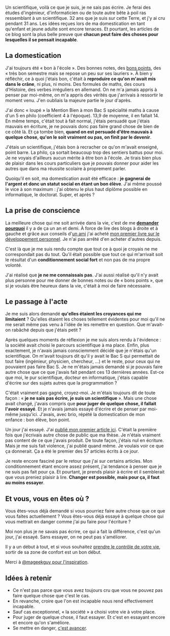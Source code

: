 <!-- 
.. title: Passer de scientifique à écrivain
.. slug: passer-de-scientifique-a-ecrivain
.. date: 2014-02-12 21:36:36+01:00
.. tags: Développement personnel, Inspiration
.. category: 
.. link: 
.. description: 
.. type: text
-->

Un scientifique, voilà ce que je suis, je ne sais pas écrire. Je ferai des études d'ingénieur, d'informaticien ou de toute autre bête à poil ras ressemblant à un scientifique. 32 ans que je suis sur cette Terre, et j'y ai cru pendant 31 ans. Les idées reçues lors de ma domestication en tant qu'enfant et jeune adulte sont encore tenaces. Et pourtant, les articles de ce blog sont la plus belle preuve que __chacun peut faire des choses pour lesquelles il se pensait incapable__.
<!-- TEASER_END -->
## La domestication

J'ai toujours été « bon à l'école ». Des bonnes notes, des [bons points](http://fr.wikipedia.org/wiki/Bon_point), des « très bon semestre mais se repose un peu sur ses lauriers ». À bien y réfléchir, ce à quoi j'étais bon, c'était à __reproduire ce qu'on m'avait mis dans le crâne__, ni plus, ni moins. Des formules de maths, des cours d'Histoire, des verbes irréguliers en allemand. On ne m'a jamais appris à penser par moi-même, on m'a appris des vérités que j'arrivais à ressortir le moment venu. J'en oubliais la majeure partie le jour d'après.

J'ai donc « loupé » la Mention Bien à mon Bac S spécialité maths à cause d'un 5 en philo (coefficient 4 à l'époque). 13,9 de moyenne, il en fallait 14. En même temps, c'était tout à fait normal, j'étais persuadé que j'étais mauvais en écriture, je ne pouvais donc pas faire grand chose de bien de ce côté là. Et ça tombe bien, __quand on est persuadé d'être mauvais à quelque chose, qu'on le soit vraiment ou pas, on finit par le devenir__.

J'étais un scientifique, j'étais bon à recracher ce qu'on m'avait enseigné, point barre. La philo, ça sortait beaucoup trop des sentiers battus pour moi. Je ne voyais d'ailleurs aucun mérite à être bon à l'école. Je tirais bien plus de plaisir dans les cours particuliers que je pouvais donner pour aider les autres que dans ma réussite scolaire à proprement parler.

Quoiqu'il en soit, ma domestication avait été efficace : __je gagnerai de l'argent et donc un statut social en étant un bon élève__. J'ai même poussé le vice à son maximum : j'ai obtenu le plus haut diplôme possible en informatique, le doctorat. Super, et après ?

## La prise de conscience

La meilleure chose qui me soit arrivée dans la vie, c'est de me __[demander pourquoi](http://deboutlesgens.com/blog/le-développement-personnel-pour-qui-pourquoi)__ il y a de ça un an et demi. À force de lire des blogs à droite et à gauche et grâce aux conseils d'[un ami](http://twitter.com/cchantep) j'ai acheté [mon premier livre sur le développement personnel](http://deboutlesgens.com/blog/travailler-moins-pour-gagner-plus-la-semaine-de-4-heures/). Je n'ai pas arrêté d'en acheter d'autres depuis.

C'est là que je me suis rendu compte que tout ce à quoi je croyais ne me correspondait pas du tout. Qu'il était possible que tout ce qui m'arrivait soit le résultat d'un __conditionnement social fort__ et non pas de ma propre volonté.

J'ai réalisé que __je ne me connaissais pas__. J'ai aussi réalisé qu'il n'y avait plus personne pour me donner de bonnes notes ou de « bons points », que si je voulais être heureux dans la vie, c'était à moi de faire nécessaire.

## Le passage à l'acte

Je me suis alors demandé __qu'elles étaient les croyances qui me limitaient__ ? Qu'elles étaient les choses tellement évidentes pour moi qu'il ne me serait même pas venu à l'idée de les remettre en question. Que m'avait-on rabâché depuis que j'étais petit ?

Après quelques moments de réflexion je me suis alors rendu à l'évidence : la société avait choisi le parcours scientifique à ma place. Enfin, plus exactement, je n'avais jamais consciemment décidé que je n'étais qu'un scientifique. On m'avait toujours dit qu'il y avait le Bac S qui permettait de tout faire (ingénieur, physicien, chercheur, …) et le reste, pour ceux qui ne pouvaient pas faire Bac S. Je ne m'étais jamais demandé si je pouvais faire autre chose que ce que j'avais fait pendant ces 13 dernières années. Est-ce que moi, le pur scientifique, docteur en informatique, j'étais capable d'écrire sur des sujets autres que la programmation ?

C'était vraiment pas gagné, croyez-moi. Je m'étais toujours dit de toute façon : « __je ne sais pas écrire, je suis un scientifique__ ». Mais une chose avait changé, j'avais compris que __pour juger de quelque chose, il fallait l'avoir essayé__. Et je n'avais jamais essayé d'écrire et de penser par moi-même jusqu'ici. J'avais, avec brio, répété la domestication de mon enfance : bon élève, bon point.

Un jour j'ai essayé. J'ai [publié mon premier article ici](/blog/comment-r%C3%A9ussir-dans-la-vie-dompter-l%C3%A9chec/). C'était la première fois que j'écrivais autre chose de public que ma thèse. Je n'étais vraiment pas content de ce que j'avais produit. De toute façon, j'étais nul en écriture. Mais je me suis fait violence, j'ai publié quand même. Je voulais voir ce que ça donnerait. Ça a été le premier des 57 articles écrits à ce jour.

Je reste encore fasciné par le retour que j'ai sur certains articles. Mon conditionnement étant encore assez présent, j'ai tendance à penser que je ne suis pas fait pour ça. Et pourtant, je prends plaisir à écrire et il semblerait que vous preniez plaisir à lire. __Changer est possible, mais pour ça, il faut au moins essayer__.

## Et vous, vous en êtes où ?

Vous êtes-vous déjà demandé si vous pourriez faire autre chose que ce que vous faites actuellement ? Vous êtes-vous déjà essayé à quelque chose qui vous mettrait en danger comme j'ai pu faire pour l'écriture ?

Moi non plus je ne savais pas écrire, ce qui a fait la différence, c'est qu'un jour, j'ai essayé. Sans essayer, on ne peut pas s'améliorer.

Il y a un début à tout, et si vous souhaitez [prendre le contrôle de votre vie](/blog/y-a-t-il-un-pilote-dans-lavion/), sortir de sa zone de confort est un bon début.

Merci à [@mageekguy pour l'inspiration](https://twitter.com/mageekguy/statuses/429356860354072576).

## Idées à retenir

- Ce n'est pas parce que vous avez toujours cru que vous ne pouvez pas faire quelque chose que c'est le cas.
- En revanche, croire que l'on est incapable nous rend effectivement incapable.
- Sauf cas exceptionnel, « la société » a choisi votre vie à votre place.
- Pour juger de quelque chose, il faut essayer. Et c'est en essayant encore et encore qu'on s'améliore.
- Se mettre en danger, [c'est avancer](/blog/y-a-t-il-un-pilote-dans-lavion/).
